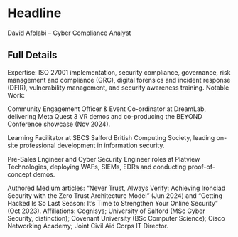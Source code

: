 # Headline
David Afolabi – Cyber Compliance Analyst

## Full Details

Expertise: ISO 27001 implementation, security compliance, governance, risk management and compliance (GRC), digital forensics and incident response (DFIR), vulnerability management, and security awareness training.
Notable Work:

Community Engagement Officer & Event Co-ordinator at DreamLab, delivering Meta Quest 3 VR demos and co-producing the BEYOND Conference showcase (Nov 2024).

Learning Facilitator at SBCS Salford British Computing Society, leading on-site professional development in information security.

Pre-Sales Engineer and Cyber Security Engineer roles at Platview Technologies, deploying WAFs, SIEMs, EDRs and conducting proof-of-concept demos.

Authored Medium articles: “Never Trust, Always Verify: Achieving Ironclad Security with the Zero Trust Architecture Model” (Jun 2024) and “Getting Hacked Is So Last Season: It’s Time to Strengthen Your Online Security” (Oct 2023).
Affiliations: Cognisys; University of Salford (MSc Cyber Security, distinction); Covenant University (BSc Computer Science); Cisco Networking Academy; Joint Civil Aid Corps IT Director.